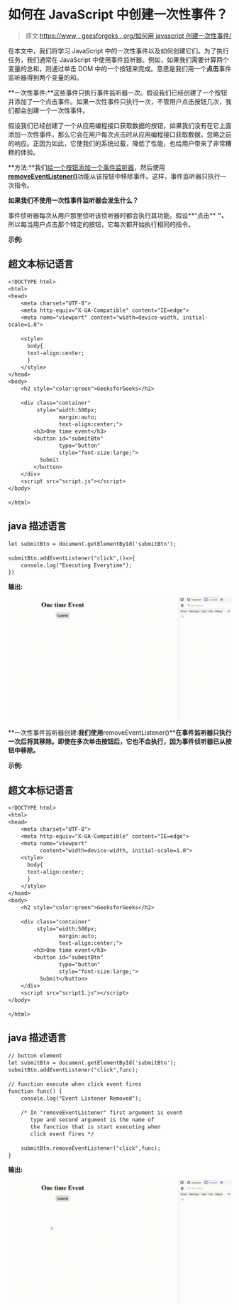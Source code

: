 # 如何在 JavaScript 中创建一次性事件？

> 原文:[https://www . geesforgeks . org/如何用 javascript 创建一次性事件/](https://www.geeksforgeeks.org/how-to-create-one-time-events-in-javascript/)

在本文中，我们将学习 JavaScript 中的一次性事件以及如何创建它们。为了执行任务，我们通常在 JavaScript 中使用事件监听器。例如，如果我们需要计算两个变量的总和，则通过单击 DOM 中的一个按钮来完成。意思是我们用一个**点击**事件监听器得到两个变量的和。

**一次性事件:**这些事件只执行事件监听器一次。假设我们已经创建了一个按钮并添加了一个点击事件。如果一次性事件只执行一次，不管用户点击按钮几次，我们都会创建一个一次性事件。

假设我们已经创建了一个从应用编程接口获取数据的按钮，如果我们没有在它上面添加一次性事件，那么它会在用户每次点击时从应用编程接口获取数据，忽略之前的响应。正因为如此，它使我们的系统过载，降低了性能，也给用户带来了非常糟糕的体验。

**方法:**我们[给一个按钮添加一个事件监听器](https://www.geeksforgeeks.org/javascript-addeventlistener-with-examples/)，然后使用[**removeEventListener()**](https://www.geeksforgeeks.org/javascript-removeeventlistener-method-with-examples/)功能从该按钮中移除事件。这样，事件监听器只执行一次指令。

**如果我们不使用一次性事件监听器会发生什么？**

事件侦听器每次从用户那里侦听该侦听器时都会执行其功能。假设**“点击** ***”、*** 所以每当用户点击那个特定的按钮，它每次都开始执行相同的指令。

**示例:**

## 超文本标记语言

```
<!DOCTYPE html>
<html>
<head>
    <meta charset="UTF-8">
    <meta http-equiv="X-UA-Compatible" content="IE=edge">
    <meta name="viewport" content="width=device-width, initial-scale=1.0">

    <style>
      body{
      text-align:center;
      }
    </style>
</head>
<body>
    <h2 style="color:green">GeeksforGeeks</h2>

    <div class="container"
         style="width:500px;
                margin:auto;
                text-align:center;">
        <h3>One time event</h3>
        <button id="submitBtn"
                type="button"
                style="font-size:large;">
          Submit
        </button>
    </div>
    <script src="script.js"></script>
</body>

</html>
```

## java 描述语言

```
let submitBtn = document.getElementById('submitBtn');

submitBtn.addEventListener("click",()=>{
    console.log("Executing Everytime");
})
```

**输出:**

![](img/441c7087a7bac983f9a577b4ae136f8c.png)

**一次性事件监听器创建:**我们使用**removeEventListener()****在事件监听器只执行一次后将其移除。即使在多次单击按钮后，它也不会执行，因为事件侦听器已从按钮中移除。**

****示例:****

## **超文本标记语言**

```
<!DOCTYPE html>
<html>
<head>
    <meta charset="UTF-8">
    <meta http-equiv="X-UA-Compatible" content="IE=edge">
    <meta name="viewport"
          content="width=device-width, initial-scale=1.0">   
    <style>
      body{
      text-align:center;
      }
    </style>
</head>
<body>
    <h2 style="color:green">GeeksforGeeks</h2>

    <div class="container"
         style="width:500px;
                margin:auto;
                text-align:center;">
        <h3>One time event</h3>
        <button id="submitBtn"
                type="button"
                style="font-size:large;">
          Submit</button>
    </div>
    <script src="script1.js"></script>
</body>

</html>
```

## **java 描述语言**

```
// button element 
let submitBtn = document.getElementById('submitBtn');
submitBtn.addEventListener("click",func);

// function execute when click event fires
function func() {
    console.log("Event Listener Removed");

    /* In "removeEventListener" first argument is event
       type and second argument is the name of
       the function that is start executing when
       click event fires */

    submitBtn.removeEventListener("click",func);
}
```

****输出:****

**![](img/56ed4203527fe2710e12fbcb76e065c3.png)**